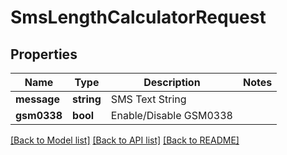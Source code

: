 # SmsLengthCalculatorRequest

## Properties
Name | Type | Description | Notes
------------ | ------------- | ------------- | -------------
**message** | **string** | SMS Text String | 
**gsm0338** | **bool** | Enable/Disable GSM0338 | 

[[Back to Model list]](../../README.md#documentation-for-models) [[Back to API list]](../../README.md#documentation-for-api-endpoints) [[Back to README]](../../README.md)

